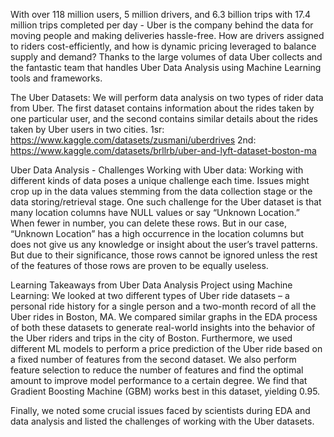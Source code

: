 With over 118 million users, 5 million drivers, and 6.3 billion trips with 17.4 million trips completed per day - Uber is the company behind the data for moving people and making deliveries hassle-free. How are drivers assigned to riders cost-efficiently, and how is dynamic pricing leveraged to balance supply and demand? Thanks to the large volumes of data Uber collects and the fantastic team that handles Uber Data Analysis using Machine Learning tools and frameworks.

The Uber Datasets: We will perform data analysis on two types of rider data from Uber. The first dataset contains information about the rides taken by one particular user, and the second contains similar details about the rides taken by Uber users in two cities. 1sr: https://www.kaggle.com/datasets/zusmani/uberdrives 2nd: https://www.kaggle.com/datasets/brllrb/uber-and-lyft-dataset-boston-ma

Uber Data Analysis - Challenges Working with Uber data: Working with different kinds of data poses a unique challenge each time. Issues might crop up in the data values stemming from the data collection stage or the data storing/retrieval stage. One such challenge for the Uber dataset is that many location columns have NULL values or say “Unknown Location.” When fewer in number, you can delete these rows. But in our case, “Unknown Location” has a high occurrence in the location columns but does not give us any knowledge or insight about the user’s travel patterns. But due to their significance, those rows cannot be ignored unless the rest of the features of those rows are proven to be equally useless.

Learning Takeaways from Uber Data Analysis Project using Machine Learning: We looked at two different types of Uber ride datasets – a personal ride history for a single person and a two-month record of all the Uber rides in Boston, MA. We compared similar graphs in the EDA process of both these datasets to generate real-world insights into the behavior of the Uber riders and trips in the city of Boston. Furthermore, we used different ML models to perform a price prediction of the Uber ride based on a fixed number of features from the second dataset. We also perform feature selection to reduce the number of features and find the optimal amount to improve model performance to a certain degree. We find that Gradient Boosting Machine (GBM) works best in this dataset, yielding 0.95.

Finally, we noted some crucial issues faced by scientists during EDA and data analysis and listed the challenges of working with the Uber datasets.
